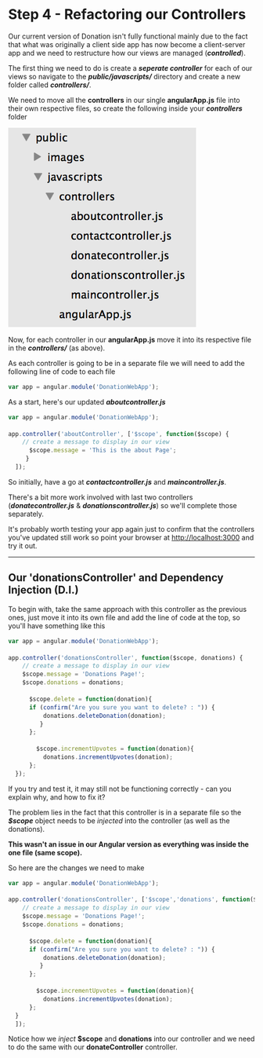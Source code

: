 
# Step 4 - Refactoring our Controllers

Our current version of Donation isn't fully functional mainly due to the fact that what was originally a client side app has now become a client-server app and we need to restructure how our views are managed (***controlled***).

The first thing we need to do is create a ***seperate controller*** for each of our views so navigate to the ***public/javascripts/*** directory and create a new folder called ***controllers/***.

We need to move all the **controllers** in our single **angularApp.js** file into their own respective files, so create the following inside your ***controllers*** folder

![](../images/controllers.png)

Now, for each controller in our **angularApp.js** move it into its respective file in the ***controllers/*** (as above).

As each controller is going to be in a separate file we will need to add the following line of code to each file

```javascript
var app = angular.module('DonationWebApp');
```
As a start, here's our updated ***aboutcontroller.js***

```javascript
var app = angular.module('DonationWebApp');

app.controller('aboutController', ['$scope', function($scope) {
    // create a message to display in our view
      $scope.message = 'This is the about Page';
     }
  ]);
```
So initially, have a go at ***contactcontroller.js*** and ***maincontroller.js***.

There's a bit more work involved with last two controllers (***donatecontroller.js*** & ***donationscontroller.js***) so we'll complete those separately.

It's probably worth testing your app again just to confirm that the controllers you've updated still work so point your browser at [http://localhost:3000](http://localhost:3000) and try it out.

---

## Our 'donationsController' and Dependency Injection (D.I.)
To begin with, take the same approach with this controller as the previous ones, just move it into its own file and add the line of code at the top, so you'll have something like this

```javascript
var app = angular.module('DonationWebApp');

app.controller('donationsController', function($scope, donations) {
    // create a message to display in our view
    $scope.message = 'Donations Page!';
    $scope.donations = donations;

      $scope.delete = function(donation){
      if (confirm("Are you sure you want to delete? : ")) {
          donations.deleteDonation(donation);
         }       
      };

        $scope.incrementUpvotes = function(donation){
          donations.incrementUpvotes(donation);
      };
  });

```
If you try and test it, it may still not be functioning correctly - can you explain why, and how to fix it?

The problem lies in the fact that this controller is in a separate file so the ***$scope*** object needs to be *injected* into the controller (as well as the donations). 

**This wasn't an issue in our Angular version as everything was inside the one file (same scope).**

So here are the changes we need to make

```javascript
var app = angular.module('DonationWebApp');

app.controller('donationsController', ['$scope','donations', function($scope, donations) {
    // create a message to display in our view
    $scope.message = 'Donations Page!';
    $scope.donations = donations;

      $scope.delete = function(donation){
      if (confirm("Are you sure you want to delete? : ")) {
          donations.deleteDonation(donation);
         }       
      };

        $scope.incrementUpvotes = function(donation){
          donations.incrementUpvotes(donation);
      };
  }
  ]);
```
Notice how we *inject* **$scope** and **donations** into our controller and we need to do the same with our **donateController** controller.

